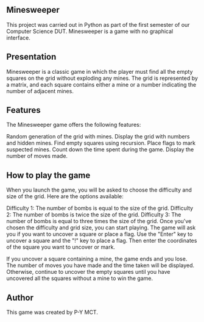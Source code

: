 ## Minesweeper
This project was carried out in Python as part of the first semester of our Computer Science DUT. Minesweeper is a game with no graphical interface.

## Presentation
Minesweeper is a classic game in which the player must find all the empty squares on the grid without exploding any mines. The grid is represented by a matrix, and each square contains either a mine or a number indicating the number of adjacent mines.

## Features
The Minesweeper game offers the following features:

Random generation of the grid with mines.
Display the grid with numbers and hidden mines.
Find empty squares using recursion.
Place flags to mark suspected mines.
Count down the time spent during the game.
Display the number of moves made.

## How to play the game
When you launch the game, you will be asked to choose the difficulty and size of the grid. Here are the options available:

Difficulty 1: The number of bombs is equal to the size of the grid.
Difficulty 2: The number of bombs is twice the size of the grid.
Difficulty 3: The number of bombs is equal to three times the size of the grid.
Once you've chosen the difficulty and grid size, you can start playing. The game will ask you if you want to uncover a square or place a flag. Use the "Enter" key to uncover a square and the "!" key to place a flag. Then enter the coordinates of the square you want to uncover or mark.

If you uncover a square containing a mine, the game ends and you lose. The number of moves you have made and the time taken will be displayed. Otherwise, continue to uncover the empty squares until you have uncovered all the squares without a mine to win the game.

## Author
This game was created by P-Y MCT.
